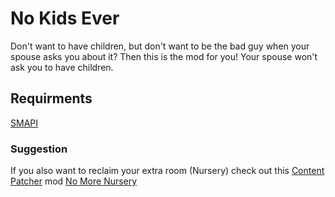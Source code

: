 # No Kids Ever
Don't want to have children, but don't want to be the bad guy when your spouse asks you about it? Then this is the mod for you!
Your spouse won't ask you to have children.


## Requirments
[SMAPI](https://github.com/Pathoschild/SMAPI/releases)

### Suggestion
If you also want to reclaim your extra room (Nursery) check out this [Content Patcher](https://www.nexusmods.com/stardewvalley/mods/1915) mod [No More Nursery](https://www.nexusmods.com/stardewvalley/mods/2033?tab=files)

